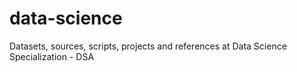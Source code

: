# data-science
Datasets, sources, scripts, projects and references at Data Science Specialization - DSA
